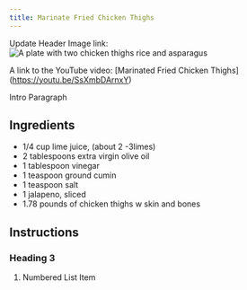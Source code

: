 ```yaml
---
title: Marinate Fried Chicken Thighs
---
```


Update Header Image link:
![A plate with two chicken thighs rice and asparagus](../../images/Marinated-Chicken-Thighs.jpg)

A link to the YouTube video: [Marinated Fried Chicken Thighs] (https://youtu.be/SsXmbDArnxY)

Intro Paragraph


## Ingredients 

* 1/4 cup lime juice, (about 2 -3limes)
* 2 tablespoons extra virgin olive oil
* 1 tablespoon vinegar
* 1 teaspoon ground cumin
* 1 teaspoon salt 
* 1 jalapeno, sliced
* 1.78 pounds of chicken thighs w skin and bones 


## Instructions 



### Heading 3

1. Numbered List Item
